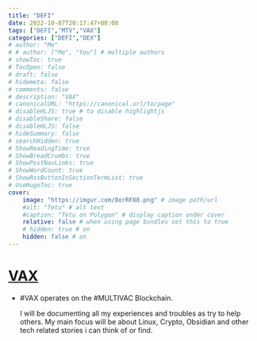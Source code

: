 ```yaml
---
title: "DEFI"
date: 2022-10-07T20:17:47+08:00
tags: ["DEFI","MTV","VAX"]
categories: ["DEFI","DEX"]
# author: "Me"
# # author: ["Me", "You"] # multiple authors
# showToc: true
# TocOpen: false
# draft: false
# hidemeta: false
# comments: false
# description: "VAX"
# canonicalURL: "https://canonical.url/to/page"
# disableHLJS: true # to disable highlightjs
# disableShare: false
# disableHLJS: false
# hideSummary: false
# searchHidden: true
# ShowReadingTime: true
# ShowBreadCrumbs: true
# ShowPostNavLinks: true
# ShowWordCount: true
# ShowRssButtonInSectionTermList: true
# UseHugoToc: true
cover:
    image: "https://imgur.com/8orRF88.png" # image path/url
    #alt: "Tetu" # alt text
    #caption: "Tetu on Polygon" # display caption under cover
    relative: false # when using page bundles set this to true
    # hidden: true # on
    hidden: false # on
---
```

# [VAX](https://vax.mtv.guru/#/swap)
 - #VAX operates on the #MULTIVAC Blockchain.
   
   I will be documenting all my experiences and troubles as try to help others. My main focus will be about Linux, Crypto, Obsidian and other tech related stories i can think of or find.
